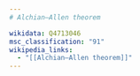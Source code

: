 ```yaml
---
# Alchian–Allen theorem

wikidata: Q4713046
msc_classification: "91"
wikipedia_links:
  - "[[Alchian–Allen theorem]]"
---
```

